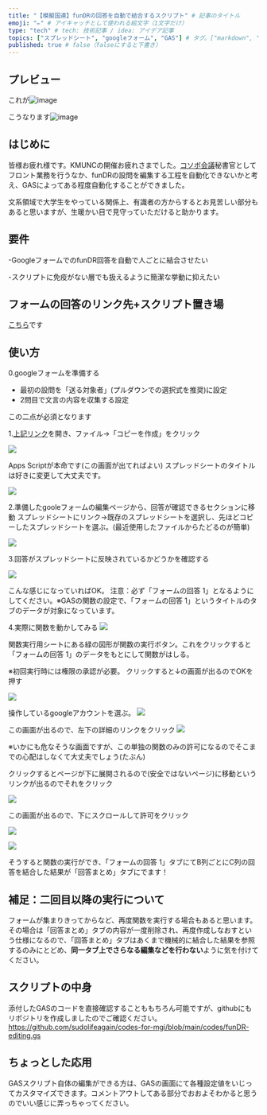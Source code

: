 ```yaml
---
title: "【模擬国連】funDRの回答を自動で結合するスクリプト" # 記事のタイトル
emoji: "✏️" # アイキャッチとして使われる絵文字（1文字だけ）
type: "tech" # tech: 技術記事 / idea: アイデア記事
topics: ["スプレッドシート", "googleフォーム", "GAS"] # タグ。["markdown", "rust", "aws"]のように指定する
published: true # false（falseにすると下書き）
---
```


## プレビュー
これが![image](https://github.com/user-attachments/assets/1dac5ec9-8d74-47dc-8f91-66c4dec6a89d)

こうなります![image](https://github.com/user-attachments/assets/7355bea4-beb7-47fe-9129-03f89265fcaf)


## はじめに
皆様お疲れ様です。KMUNCの開催お疲れさまでした。[コソボ会議](https://kmunc.org/conferences/kosovo/)秘書官としてフロント業務を行うなか、funDRの設問を編集する工程を自動化できないかと考え、GASによってある程度自動化することができました。

文系領域で大学生をやっている関係上、有識者の方からするとお見苦しい部分もあると思いますが、生暖かい目で見守っていただけると助かります。

## 要件
-GoogleフォームでのfunDR回答を自動で人ごとに結合させたい

-スクリプトに免疫がない層でも扱えるように簡潔な挙動に抑えたい

## フォームの回答のリンク先+スクリプト置き場
[こちら](https://docs.google.com/spreadsheets/d/1FambOXWB5kMmKNdFPbb6rzyMvRj_R92Bd8NfyMXpO4U/edit?gid=1887112765#gid=1887112765)です

## 使い方
0.googleフォームを準備する
- 最初の設問を「送る対象者」(プルダウンでの選択式を推奨)に設定
- 2問目で文言の内容を収集する設定

この二点が必須となります

1.[上記リンク](https://docs.google.com/spreadsheets/d/1FambOXWB5kMmKNdFPbb6rzyMvRj_R92Bd8NfyMXpO4U/edit?gid=1887112765#gid=1887112765)を開き、ファイル→「コピーを作成」をクリック

![](https://storage.googleapis.com/zenn-user-upload/c3268009f5dd-20240826.png)

Apps Scriptが本命です(この画面が出てればよい)
スプレッドシートのタイトルは好きに変更して大丈夫です。

![](https://storage.googleapis.com/zenn-user-upload/313eb5a2272b-20240826.png)

2.準備したgooleフォームの編集ページから、回答が確認できるセクションに移動
スプレッドシートにリンク→既存のスプレッドシートを選択し、先ほどコピーしたスプレッドシートを選ぶ。(最近使用したファイルからたどるのが簡単)

![](https://storage.googleapis.com/zenn-user-upload/9b363d3af621-20240826.png)

3.回答がスプレッドシートに反映されているかどうかを確認する

![](https://storage.googleapis.com/zenn-user-upload/261e98c9a262-20240826.png)

こんな感じになっていればOK。
注意：必ず「フォームの回答 1」となるようにしてください。※GASの関数の設定で、「フォームの回答 1」というタイトルのタブのデータが対象になっています。

4.実際に関数を動かしてみる
![](https://storage.googleapis.com/zenn-user-upload/a29009bd91c2-20240826.png)

関数実行用シートにある緑の図形が関数の実行ボタン。これをクリックすると「フォームの回答 1」のデータをもとにして関数がはしる。

※初回実行時には権限の承認が必要。
クリックすると↓の画面が出るのでOKを押す

![](https://storage.googleapis.com/zenn-user-upload/ee5f25fc5e36-20240826.png)


操作しているgoogleアカウントを選ぶ。
![](https://storage.googleapis.com/zenn-user-upload/3a74852418f3-20240826.png)

この画面が出るので、左下の詳細のリンクをクリック
![](https://storage.googleapis.com/zenn-user-upload/a0344b4c8a3a-20240826.png)

※いかにも危なそうな画面ですが、この単独の関数のみの許可になるのでそこまでの心配はしなくて大丈夫でしょう(たぶん)

クリックするとページが下に展開されるので(安全ではないページ)に移動というリンクが出るのでそれをクリック

![](https://storage.googleapis.com/zenn-user-upload/71626e0dd80f-20240826.png)

この画面が出るので、下にスクロールして許可をクリック

![](https://storage.googleapis.com/zenn-user-upload/abdc5f934eda-20240826.png)



![](https://storage.googleapis.com/zenn-user-upload/329571b6387a-20240826.png)

そうすると関数の実行ができ、「フォームの回答 1」タブにてB列ごとにC列の回答を結合した結果が「回答まとめ」タブにでます！



## 補足：二回目以降の実行について
フォームが集まりきってからなど、再度関数を実行する場合もあると思います。その場合は「回答まとめ」タブの内容が一度削除され、再度作成しなおすという仕様になるので、「回答まとめ」タブはあくまで機械的に結合した結果を参照するのみにとどめ、**同一タブ上でさらなる編集などを行わない**ように気を付けてください。

## スクリプトの中身
添付したGASのコードを直接確認することももちろん可能ですが、githubにもリポジトリを作成しましたのでご確認ください。
https://github.com/sudolifeagain/codes-for-mgi/blob/main/codes/funDR-editing.gs

## ちょっとした応用
GASスクリプト自体の編集ができる方は、GASの画面にて各種設定値をいじってカスタマイズできます。コメントアウトしてある部分でおおよそわかると思うのでいい感じに弄っちゃってください。
